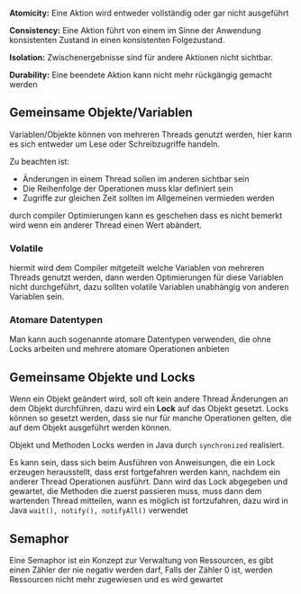 

__Atomicity:__ Eine Aktion wird entweder vollständig oder gar nicht ausgeführt

__Consistency:__ Eine Aktion führt von einem im Sinne der Anwendung konsistenten Zustand in einen konsistenten Folgezustand.

__Isolation:__ Zwischenergebnisse sind für andere Aktionen nicht sichtbar.

__Durability:__ Eine beendete Aktion kann nicht mehr rückgängig gemacht werden


## Gemeinsame Objekte/Variablen

Variablen/Objekte können von mehreren Threads genutzt werden, hier kann es sich entweder um Lese oder Schreibzugriffe handeln.

Zu beachten ist:
- Änderungen in einem Thread sollen im anderen sichtbar sein
- Die Reihenfolge der Operationen muss klar definiert sein
- Zugriffe zur gleichen Zeit sollten im Allgemeinen vermieden werden

durch compiler Optimierungen kann es geschehen dass es nicht bemerkt wird wenn ein anderer Thread einen Wert abändert.


### Volatile

hiermit wird dem Compiler mitgeteilt welche Variablen von mehreren Threads genutzt werden, dann werden Optimierungen für diese Variablen nicht durchgeführt, dazu sollten volatile Variablen unabhängig von anderen Variablen sein.


### Atomare Datentypen

Man kann auch sogenannte atomare Datentypen verwenden, die ohne Locks arbeiten und mehrere atomare Operationen anbieten

## Gemeinsame Objekte und Locks

Wenn ein Objekt geändert wird, soll oft kein andere Thread Änderungen an dem Objekt durchführen, dazu wird ein __Lock__ auf das Objekt gesetzt. Locks können so gesetzt werden, dass sie nur für manche Operationen gelten, die auf dem Objekt ausgeführt werden können.

Objekt und Methoden Locks werden in Java durch `synchronized` realisiert.

Es kann sein, dass sich beim Ausführen von Anweisungen, die ein Lock erzeugen herausstellt, dass erst fortgefahren werden kann, nachdem ein anderer Thread Operationen ausführt. Dann wird das Lock abgegeben und gewartet, die Methoden die zuerst passieren muss, muss dann dem wartenden Thread mitteilen, wann es möglich ist fortzufahren, dazu wird in Java `wait(), notify(), notifyAll()` verwendet

## Semaphor

Eine Semaphor ist ein Konzept zur Verwaltung von Ressourcen, es gibt einen Zähler der nie negativ werden darf, Falls der Zähler $0$ ist, werden Ressourcen nicht mehr zugewiesen und es wird gewartet

